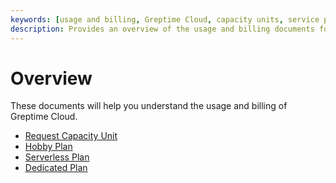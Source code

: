 ```yaml
---
keywords: [usage and billing, Greptime Cloud, capacity units, service plans, billing guides]
description: Provides an overview of the usage and billing documents for Greptime Cloud, including links to detailed guides on various plans and capacity units.
---
```


# Overview

These documents will help you understand the usage and billing of Greptime Cloud.

- [Request Capacity Unit](request-capacity-unit.md)
- [Hobby Plan](hobby.md)
- [Serverless Plan](serverless.md)
- [Dedicated Plan](dedicated.md)
